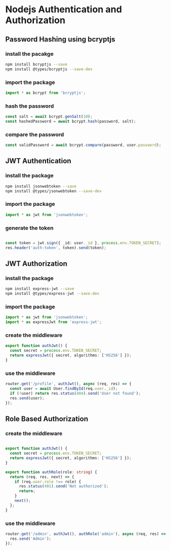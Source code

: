 # Nodejs Authentication and Authorization

## Password Hashing using bcryptjs

### install the pacakge

```bash
npm install bcryptjs --save
npm install @types/bcryptjs --save-dev
```

### import the package

```typescript
import * as bcrypt from 'bcryptjs';
```

### hash the password

```typescript
const salt = await bcrypt.genSalt(10);
const hashedPassword = await bcrypt.hash(password, salt);
```

### compare the password

```typescript
const validPassword = await bcrypt.compare(password, user.password);
```

## JWT Authentication

### install the package

```bash
npm install jsonwebtoken --save
npm install @types/jsonwebtoken --save-dev
```

### import the package

```typescript
import * as jwt from 'jsonwebtoken';
```

### generate the token

```typescript

const token = jwt.sign({ _id: user._id }, process.env.TOKEN_SECRET);
res.header('auth-token', token).send(token);
```


## JWT Authorization

### install the package

```bash
npm install express-jwt --save
npm install @types/express-jwt --save-dev
```

### import the package

```typescript
import * as jwt from 'jsonwebtoken';
import * as expressJwt from 'express-jwt';
```

### create the middleware

```typescript
export function authJwt() {
  const secret = process.env.TOKEN_SECRET;
  return expressJwt({ secret, algorithms: ['HS256'] });
}
```

### use the middleware

```typescript
router.get('/profile', authJwt(), async (req, res) => {
  const user = await User.findById(req.user._id);
  if (!user) return res.status(404).send('User not found');
  res.send(user);
});
```

## Role Based Authorization

### create the middleware

```typescript

export function authJwt() {
  const secret = process.env.TOKEN_SECRET;
  return expressJwt({ secret, algorithms: ['HS256'] });
}

export function authRole(role: string) {
  return (req, res, next) => {
    if (req.user.role !== role) {
      res.status(401).send('Not authorized');
      return;
    }
    next();
  };
}
```

### use the middleware

```typescript
router.get('/admin', authJwt(), authRole('admin'), async (req, res) => {
  res.send('Admin');
});
```
